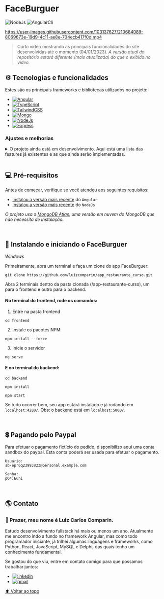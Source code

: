 # FaceBurguer

<!---Esses são exemplos. Veja https://shields.io para outras pessoas ou para personalizar este conjunto de escudos. Você pode querer incluir dependências, status do projeto e informações de licença aqui--->

![NodeJs](https://img.shields.io/badge/NodeJs-v16.17-4a8735.svg?style=for-the-badge)
![AngularCli](https://img.shields.io/badge/AngularCli-v15.0.3-aa0025.svg?style=for-the-badge)

<!-- ![GitHub repo size](https://img.shields.io/github/repo-size/iuricode/README-template?style=for-the-badge)
![GitHub language count](https://img.shields.io/github/languages/count/iuricode/README-template?style=for-the-badge)
![GitHub forks](https://img.shields.io/github/forks/iuricode/README-template?style=for-the-badge)
![Bitbucket open issues](https://img.shields.io/bitbucket/issues/iuricode/README-template?style=for-the-badge)
![Bitbucket open pull requests](https://img.shields.io/bitbucket/pr-raw/iuricode/README-template?style=for-the-badge) -->

https://user-images.githubusercontent.com/103137627/210684089-8069673e-19d9-4c11-ae8e-704ecb417f0d.mp4

> Curto vídeo mostrando as principais funcionalidades do site desenvolvidas até o momento (04/01/2023). _A versão atual do repositório estará diferente (mais atualizada) do que o exibido no vídeo._

## ⚙ Tecnologias e funcionalidades

Estes são os principais frameworks e bibliotecas utilizados no projeto:

-   [![Angular][angular.io]][angular-url]
-   [![TypeScript][typescript]][typescript-url]
-   [![TailwindCSS][tailwindcss]][tailwind-url]
-   [![Mongo][mongo]][mongo-url]
-   [![NodeJs][nodejs]][nodejs-url]
-   [![Express][express]][express-url]

### Ajustes e melhorias

<details>
  <summary>
O projeto ainda está em desenvolvimento. Aqui está uma lista das features já existentes e as que ainda serão implementadas.
  </summary>
  <br>

-   [x] CRUD completo com MongoDB (manipulação de dados do usuário)
-   [x] Chamadas de API
-   [x] Login com autenticação JsonWebToken
-   [x] Pagamento do pedido através da API do Paypal
-   [x] Sistema de geo-localização pela lib 'leaflet'

**Na fila de desenvolvimento:**

-   [ ] Landing page
-   [ ] Criação página de Pedidos do usuário
-   [ ] Incluir review ao finalizar pedido
-   [ ] Atribuir funcionalidade aos favoritos
-   [ ] Consulta de endereço por CEP
-   [ ] Visualização da página inicial em formato de lista detalhada
-   [ ] Validar email ao criar conta
-   [ ] Gerar nota fiscal eletrônica

</details>

<br>

## 💻 Pré-requisitos

Antes de começar, verifique se você atendeu aos seguintes requisitos:

<!---Estes são apenas requisitos de exemplo. Adicionar, duplicar ou remover conforme necessário--->

-   [Instalou a versão mais recente](https://angular.io/cli) do `Angular`
-   [Instalou a versão mais recente](https://nodejs.org/en/) do `NodeJs`

_O projeto usa o [MongoDB Atlas](https://www.mongodb.com/atlas/database), uma versão em nuvem do MongoDB que não necessita de instalação._

<br>

## 🚀 Instalando e iniciando o FaceBurguer

_Windows_

Primeiramente, abra um terminal e faça um clone do app FaceBurguer:

```
git clone https://github.com/luizcomparin/app_restaurante_curso.git
```

Abra 2 terminais dentro da pasta clonada (/app-restaurante-curso), um para o frontend e outro para o backend.

#### No terminal do frontend, rode os comandos:

1. Entre na pasta frontend

```
cd frontend
```

2. Instale os pacotes NPM

```
npm install --force
```

3. Inicie o servidor

```
ng serve
```

#### E no terminal do backend:

```
cd backend

npm install

npm start
```

Se tudo ocorrer bem, seu app estará instalado e já rodando em `localhost:4200/`.
Obs: o backend está em `localhost:5000/`.

<br>

## 💲 Pagando pelo Paypal

Para efetuar o pagamento fictício do pedido, disponibilizo aqui uma conta sandbox do paypal.
Esta conta poderá ser usada para efetuar o pagamento.

```
Usuário:
sb-epr6q23993823@personal.example.com
```

```
Senha:
pO4)Euhi
```

<br>

## 🌎 Contato

### **👋 Prazer, meu nome é Luiz Carlos Comparin.**

Estudo desenvolvimento fullstack há mais ou menos um ano. Atualmente me encontro indo a fundo no framework Angular, mas como todo programador iniciante, já trilhei algumas linguagens e frameworks, como Python, React, JavaScript, MySQL e Delphi, das quais tenho um conhecimento fundamental.

Se gostou do que viu, entre em contato comigo para que possamos trabalhar juntos:

-   [![linkedin][linkedin]][linkedin-url]
-   [![gmail][gmail]][gmail-url]

[⬆ Voltar ao topo](#faceburguer)<br>

<!-- MARKDOWN LINKS & IMAGES -->
<!-- https://www.markdownguide.org/basic-syntax/#reference-style-links -->

[angular.io]: https://img.shields.io/badge/Angular-DD0031?style=for-the-badge&logo=angular&logoColor=white
[angular-url]: https://angular.io/
[typescript]: https://img.shields.io/badge/TypeScript-007ACC?style=for-the-badge&logo=typescript&logoColor=white
[typescript-url]: https://www.typescriptlang.org/
[tailwindcss]: https://img.shields.io/badge/Tailwind_CSS-38B2AC?style=for-the-badge&logo=tailwind-css&logoColor=white
[tailwind-url]: https://tailwindcss.com/
[mongo]: https://img.shields.io/badge/MongoDB-4EA94B?style=for-the-badge&logo=mongodb&logoColor=white
[mongo-url]: https://www.mongodb.com/
[nodejs]: https://img.shields.io/badge/Node.js-43853D?style=for-the-badge&logo=node.js&logoColor=white
[nodejs-url]: https://nodejs.org/en/
[express]: https://img.shields.io/badge/Express.js-404D59?style=for-the-badge
[express-url]: https://expressjs.com/pt-br/
[linkedin]: https://img.shields.io/badge/-LuizCarlosComparin-blue?style=flat-square&logo=Linkedin&logoColor=white&link=https://www.linkedin.com/in/luiz-carlos-comparin-887150150/
[linkedin-url]: https://www.linkedin.com/in/luiz-carlos-comparin-887150150/
[gmail]: https://img.shields.io/badge/-luizcomparin18@gmail.com-006bed?style=flat-square&logo=Gmail&logoColor=white&link=mailto:luizcomparin18@gmail.com
[gmail-url]: mailto:luizcomparin18@gmail.com

<!-- [wpp]: https://img.shields.io/badge/-(47)992831801-25D366?style=flat-square&logo=Whatsapp&logoColor=white
[wpp-url]: https://api.whatsapp.com/send?phone=47992831801 -->
